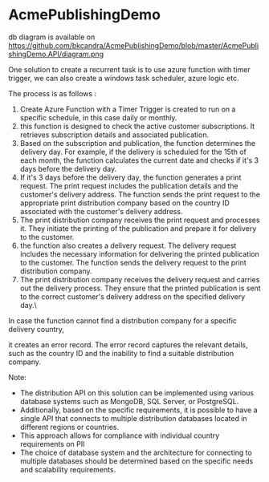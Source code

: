 # AcmePublishingDemo

db diagram is available on  https://github.com/bkcandra/AcmePublishingDemo/blob/master/AcmePublishingDemo.API/diagram.png

One solution to create a recurrent task is to use azure function with timer trigger, we can also create a windows task scheduler, azure logic etc.

The process is as follows :
1. Create  Azure Function with a Timer Trigger is created to run on a specific schedule, in this case daily or monthly.
2. this function is designed to check the active customer subscriptions. It retrieves subscription details and associated publication.
3. Based on the subscription and publication, the function determines the delivery day. For example, if the delivery is scheduled for the 15th of each month, the function calculates the current date and checks if it's 3 days before the delivery day.
4. If it's 3 days before the delivery day, the function generates a print request. The print request includes the publication details and the customer's delivery address. The function sends the print request to the appropriate print distribution company based on the country ID associated with the customer's delivery address.
5. The print distribution company receives the print request and processes it. They initiate the printing of the publication and prepare it for delivery to the customer.
6. the function also creates a delivery request. The delivery request includes the necessary information for delivering the printed publication to the customer. The function sends the delivery request to the print distribution company.
7. The print distribution company receives the delivery request and carries out the delivery process. They ensure that the printed publication is sent to the correct customer's delivery address on the specified delivery day.\

In case the function cannot find a distribution company for a specific delivery country, 

it creates an error record. The error record captures the relevant details, such as the country ID and the inability to find a suitable distribution company.


Note: 

- The distribution API on this solution can be implemented using various database systems such as MongoDB, SQL Server, or PostgreSQL. 
- Additionally, based on the specific requirements, it is possible to have a single API that connects to multiple distribution databases located in different regions or countries.
- This approach allows for compliance with individual country requirements on PII 
- The choice of database system and the architecture for connecting to multiple databases should be determined based on the specific needs and scalability requirements.
